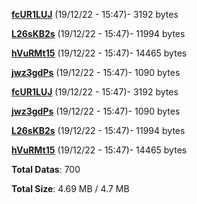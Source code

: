 [**fcUR1LUJ**](/data/fcUR1LUJ.txt) (19/12/22 - 15:47)- 3192 bytes

[**L26sKB2s**](/data/L26sKB2s.txt) (19/12/22 - 15:47)- 11994 bytes

[**hVuRMt15**](/data/hVuRMt15.txt) (19/12/22 - 15:47)- 14465 bytes

[**jwz3gdPs**](/data/jwz3gdPs.txt) (19/12/22 - 15:47)- 1090 bytes

[**fcUR1LUJ**](/data/fcUR1LUJ.txt) (19/12/22 - 15:47)- 3192 bytes

[**jwz3gdPs**](/data/jwz3gdPs.txt) (19/12/22 - 15:47)- 1090 bytes

[**L26sKB2s**](/data/L26sKB2s.txt) (19/12/22 - 15:47)- 11994 bytes

[**hVuRMt15**](/data/hVuRMt15.txt) (19/12/22 - 15:47)- 14465 bytes

**Total Datas**: 700

**Total Size**: 4.69 MB / 4.7 MB